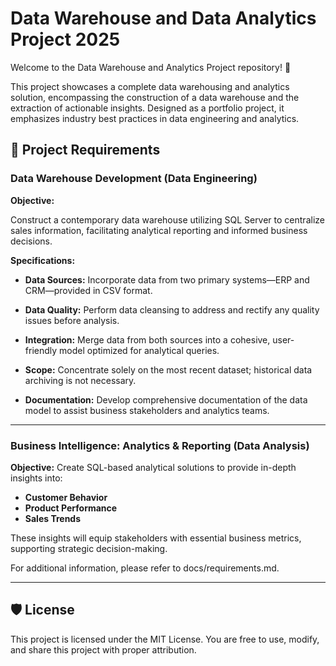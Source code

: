 # Data Warehouse and Data Analytics Project 2025

Welcome to the Data Warehouse and Analytics Project repository! 🚀

This project showcases a complete data warehousing and analytics solution, encompassing the construction of a data warehouse and the extraction of actionable insights. Designed as a portfolio project, it emphasizes industry best practices in data engineering and analytics.

## 🚀 Project Requirements

### Data Warehouse Development (Data Engineering)

**Objective:**

Construct a contemporary data warehouse utilizing SQL Server to centralize sales information, facilitating analytical reporting and informed business decisions.

**Specifications:**

- **Data Sources:**
Incorporate data from two primary systems—ERP and CRM—provided in CSV format.

- **Data Quality:**
Perform data cleansing to address and rectify any quality issues before analysis.

- **Integration:**
Merge data from both sources into a cohesive, user-friendly model optimized for analytical queries.

- **Scope:**
Concentrate solely on the most recent dataset; historical data archiving is not necessary.

- **Documentation:**
Develop comprehensive documentation of the data model to assist business stakeholders and analytics teams.
---
### Business Intelligence: Analytics & Reporting (Data Analysis)

**Objective:**
Create SQL-based analytical solutions to provide in-depth insights into:

- **Customer Behavior**
- **Product Performance**
- **Sales Trends**

These insights will equip stakeholders with essential business metrics, supporting strategic decision-making.

For additional information, please refer to docs/requirements.md.

---

## 🛡️ License
This project is licensed under the MIT License. You are free to use, modify, and share this project with proper attribution.

